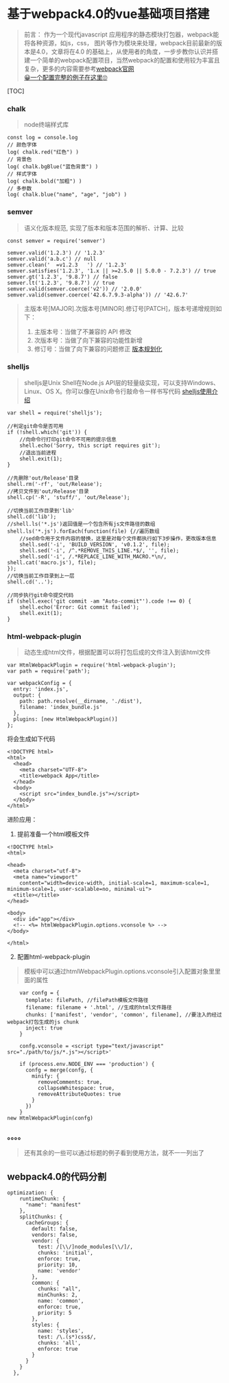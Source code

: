 # 基于webpack4.0的vue基础项目搭建
>前言： 作为一个现代javascript 应用程序的静态模块打包器，webpack能将各种资源，如js，css， 图片等作为模块来处理，webpack目前最新的版本是4.0，文章将在4.0 的基础上，从使用者的角度，一步步教你认识并搭建一个简单的webpack配置项目，当然webpack的配置和使用较为丰富且复杂，更多的内容需要参考[webpack官网](https://www.webpackjs.com/)  
>[😀一个配置完整的例子在这里🙄](https://github.com/nb-l/vueBase)

[TOC]
### chalk
>node终端样式库
```
const log = console.log
// 颜色字体
log( chalk.red("红色") ) 
// 背景色
log( chalk.bgBlue("蓝色背景") )  
// 样式字体
log( chalk.bold("加粗") )
// 多参数
log( chalk.blue("name", "age", "job") )
```
### semver
>语义化版本规范, 实现了版本和版本范围的解析、计算、比较
```
const semver = require('semver')
 
semver.valid('1.2.3') // '1.2.3'
semver.valid('a.b.c') // null
semver.clean('  =v1.2.3   ') // '1.2.3'
semver.satisfies('1.2.3', '1.x || >=2.5.0 || 5.0.0 - 7.2.3') // true
semver.gt('1.2.3', '9.8.7') // false
semver.lt('1.2.3', '9.8.7') // true
semver.valid(semver.coerce('v2')) // '2.0.0'
semver.valid(semver.coerce('42.6.7.9.3-alpha')) // '42.6.7'
```
>主版本号[MAJOR].次版本号[MINOR].修订号[PATCH]，版本号递增规则如下：
>1. 主版本号：当做了不兼容的 API 修改
>2. 次版本号：当做了向下兼容的功能性新增
>3. 修订号：当做了向下兼容的问题修正
>[版本规划化](https://www.jianshu.com/p/a7490344044f)
### shelljs
>shelljs是Unix Shell在Node.js API层的轻量级实现，可以支持Windows、Linux、OS X。你可以像在Unix命令行敲命令一样书写代码 [shelljs使用介绍](https://www.kancloud.cn/outsider/clitool/313191#exec_59)
```
var shell = require('shelljs');

//判定git命令是否可用
if (!shell.which('git')) {
	//向命令行打印git命令不可用的提示信息
    shell.echo('Sorry, this script requires git');
    //退出当前进程
    shell.exit(1);
}

//先删除'out/Release'目录
shell.rm('-rf', 'out/Release');
//拷贝文件到'out/Release'目录
shell.cp('-R', 'stuff/', 'out/Release');

//切换当前工作目录到'lib'
shell.cd('lib');
//shell.ls('*.js')返回值是一个包含所有js文件路径的数组
shell.ls('*.js').forEach(function(file) {//遍历数组
	//sed命令用于文件内容的替换，这里是对每个文件都执行如下3步操作，更改版本信息
    shell.sed('-i', 'BUILD_VERSION', 'v0.1.2', file);
    shell.sed('-i', /^.*REMOVE_THIS_LINE.*$/, '', file);
    shell.sed('-i', /.*REPLACE_LINE_WITH_MACRO.*\n/, shell.cat('macro.js'), file);
});
//切换当前工作目录到上一层
shell.cd('..');

//同步执行git命令提交代码
if (shell.exec('git commit -am "Auto-commit"').code !== 0) {
    shell.echo('Error: Git commit failed');
    shell.exit(1);
}
```

### html-webpack-plugin
>动态生成html文件，根据配置可以将打包后成的文件注入到该html文件
```
var HtmlWebpackPlugin = require('html-webpack-plugin');
var path = require('path');

var webpackConfig = {
  entry: 'index.js',
  output: {
    path: path.resolve(__dirname, './dist'),
    filename: 'index_bundle.js'
  },
  plugins: [new HtmlWebpackPlugin()]
};
```
将会生成如下代码
```
<!DOCTYPE html>
<html>
  <head>
    <meta charset="UTF-8">
    <title>webpack App</title>
  </head>
  <body>
    <script src="index_bundle.js"></script>
  </body>
</html>
```
进阶应用：
1. 提前准备一个html模板文件
```
<!DOCTYPE html>
<html>

<head>
  <meta charset="utf-8">
  <meta name="viewport"
    content="width=device-width, initial-scale=1, maximum-scale=1, minimum-scale=1, user-scalable=no, minimal-ui">
  <title></title>
</head>

<body>
  <div id="app"></div>
  <!-- <%= htmlWebpackPlugin.options.vconsole %> -->
</body>

</html>
```

2. 配置html-webpack-plugin
>模板中可以通过htmlWebpackPlugin.options.vconsole引入配置对象里里面的属性
```
	var confg = {
      template: filePath, //filePath模板文件路径
      filename: filename + '.html', //生成的html文件路径
      chunks: ['manifest', 'vendor', 'common', filename], //要注入的经过webpack打包生成的js chunk
      inject: true
    }

    confg.vconsole = <script type="text/javascript" src="./path/to/js/*.js"></script>'

    if (process.env.NODE_ENV === 'production') {
      confg = merge(confg, {
        minify: {
          removeComments: true,
          collapseWhitespace: true,
          removeAttributeQuotes: true
        }
      })
    }
new HtmlWebpackPlugin(confg)
```
### 。。。。
> 还有其余的一些可以通过标题的例子看到使用方法，就不一一列出了
## webpack4.0的代码分割
```
optimization: {
    runtimeChunk: {
      "name": "manifest"
    },
    splitChunks: {
      cacheGroups: {
        default: false,
        vendors: false,
        vendor: {
          test: /[\\/]node_modules[\\/]/,
          chunks: 'initial',
          enforce: true,
          priority: 10,
          name: 'vendor'
        },
        common: {
          chunks: "all",
          minChunks: 2,
          name: 'common',
          enforce: true,
          priority: 5
        },
        styles: {
          name: 'styles',
          test: /\.(s*)css$/,
          chunks: 'all',
          enforce: true
        }
      }
    }
  },
```



